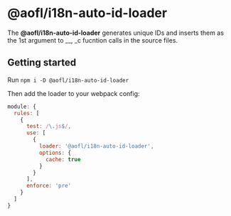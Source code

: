 # @aofl/i18n-auto-id-loader

The **\@aofl/i18n-auto-id-loader** generates unique IDs and inserts them as the 1st argument to  __, _c fucntion calls in the source files.

## Getting started

Run `npm i -D @aofl/i18n-auto-id-loader`

Then add the loader to your webpack config:

```js
module: {
  rules: [
    {
      test: /\.js$/,
      use: [
        {
          loader: '@aofl/i18n-auto-id-loader',
          options: {
            cache: true
          }
        }
      ],
      enforce: 'pre'
    }
  ]
}
```
